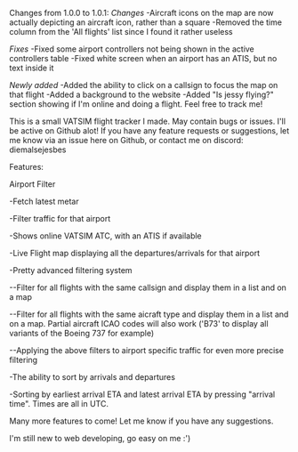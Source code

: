 Changes from 1.0.0 to 1.0.1:
*Changes*
-Aircraft icons on the map are now actually depicting an aircraft icon, rather than a square
-Removed the time column from the 'All flights' list since I found it rather useless




*Fixes*
-Fixed some airport controllers not being shown in the active controllers table
-Fixed white screen when an airport has an ATIS, but no text inside it




*Newly added*
-Added the ability to click on a callsign to focus the map on that flight
-Added a background to the website
-Added "Is jessy flying?" section showing if I'm online and doing a flight. Feel free to track me!







This is a small VATSIM flight tracker I made. May contain bugs or issues.
I'll be active on Github alot! If you have any feature requests or suggestions, let me know via an issue here on Github, or contact me on discord: diemalsejesbes

Features:

Airport Filter

-Fetch latest metar

-Filter traffic for that airport

-Shows online VATSIM ATC, with an ATIS if available

-Live Flight map displaying all the departures/arrivals for that airport

-Pretty advanced filtering system

--Filter for all flights with the same callsign and display them in a list and on a map

--Filter for all flights with the same aicraft type and display them in a list and on a map. Partial aircraft ICAO codes will also work ('B73' to display all variants of the Boeing 737 for example)

--Applying the above filters to airport specific traffic for even more precise filtering

-The ability to sort by arrivals and departures

-Sorting by earliest arrival ETA and latest arrival ETA by pressing "arrival time". Times are all in UTC.


Many more features to come! Let me know if you have any suggestions.



I'm still new to web developing, go easy on me :')
